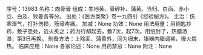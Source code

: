序号：13983
名称：向骨膏
组成：生地黄、骨碎补、蒲黄、当归、白面、赤小豆、白及、败姜各等分。
出处：《医方类聚》卷一九四引《经验秘方》。
主治：伤寒湿气，打扑伤损，筋骨疼痛。
加减：None
功效：None
用法用量：用铜匙抄药，敷子患处，近火炙之；药力行却起去，敷7次，起7次。用纸封了，热醋酒湿，第3日再换。
制备方法：上除面、蒲黄外，同为细末，银器内醋调稀，慢火煨热。
临床应用：None
各家论述：None
用药禁忌：None
附注：None
